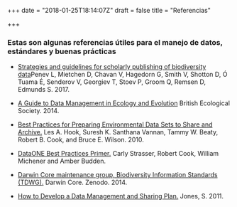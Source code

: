 +++
date = "2018-01-25T18:14:07Z"
draft = false
title = "Referencias"

+++

### Estas son algunas referencias útiles para el manejo de datos, estándares y buenas prácticas  

+ [Strategies and guidelines for scholarly publishing of biodiversity data](https://riojournal.com/articles.php?journal_name=rio&id=12431)Penev L, Mietchen D, Chavan V, Hagedorn G, Smith V, Shotton D, Ó Tuama É, Senderov V, Georgiev T, Stoev P, Groom Q, Remsen D, Edmunds S. 2017.

+ [A Guide to Data Management in Ecology and Evolution](https://www.britishecologicalsociety.org/wp-content/uploads/2017/06/BES-Data-Guide-2017_web.pdf) British Ecological Society. 2014. 

+ [Best Practices for Preparing Environmental Data Sets to Share and Archive.](http://daac.ornl.gov/PI/BestPractices-2010.pdf) Les A. Hook, Suresh K. Santhana Vannan, Tammy W. Beaty, Robert B. Cook, and Bruce E. Wilson. 2010.

+ [DataONE Best Practices Primer.](https://www.dataone.org/sites/all/documents/DataONE_BP_Primer_020212.pdf)  Carly Strasser, Robert Cook, William Michener and Amber Budden.

+ [Darwin Core maintenance group, Biodiversity Information Standards (TDWG).](https://doi.org/10.5281/zenodo.592792) Darwin Core. Zenodo. 2014. 

+ [How to Develop a Data Management and Sharing Plan.](http://www.dcc.ac.uk/resources/how-guides)  Jones, S. 2011.

